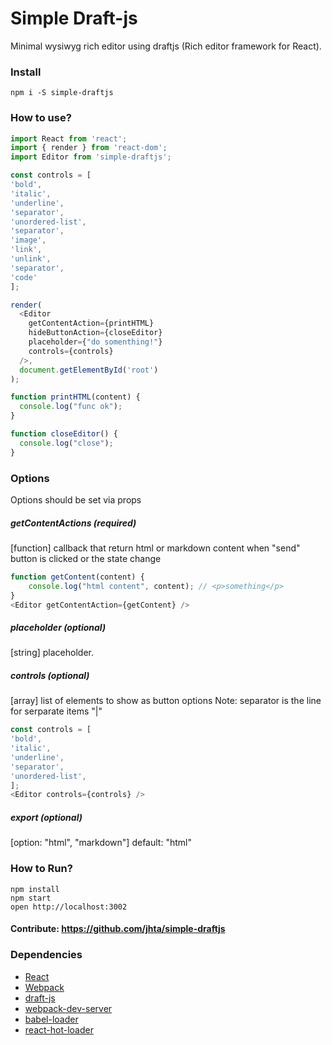 Simple Draft-js
=====================

Minimal wysiwyg rich editor using draftjs (Rich editor framework for React).

### Install
```
npm i -S simple-draftjs
```

### How to use?
```javascript
import React from 'react';
import { render } from 'react-dom';
import Editor from 'simple-draftjs';

const controls = [
'bold',
'italic',
'underline',
'separator',
'unordered-list',
'separator',
'image',
'link',
'unlink',
'separator',
'code'
];

render(
  <Editor
    getContentAction={printHTML}
    hideButtonAction={closeEditor}
    placeholder={"do somenthing!"}
    controls={controls}
  />,
  document.getElementById('root')
);

function printHTML(content) {
  console.log("func ok");
}

function closeEditor() {
  console.log("close");
}
```
### Options
Options should be set via props

##### getContentActions (required)
[function] callback that return html or markdown content when "send" button is clicked or the state change
```javascript
function getContent(content) {
    console.log("html content", content); // <p>something</p>
}
<Editor getContentAction={getContent} />
```

##### placeholder (optional)
[string] placeholder.

##### controls (optional)
[array] list of elements to show as button options
Note: separator is the line for serparate items "|"
```javascript
const controls = [
'bold',
'italic',
'underline',
'separator',
'unordered-list',
];
<Editor controls={controls} />
```
##### export (optional)
[option: "html", "markdown"]
default: "html"

### How to Run?

```
npm install
npm start
open http://localhost:3002
```
#### Contribute: https://github.com/jhta/simple-draftjs

### Dependencies

* [React](https://facebook.github.io/react/)
* [Webpack](https://webpack.github.io/)
* [draft-js](https://facebook.github.io/draft-js)
* [webpack-dev-server](https://github.com/webpack/webpack-dev-server)
* [babel-loader](https://github.com/babel/babel-loader)
* [react-hot-loader](https://github.com/gaearon/react-hot-loader)
